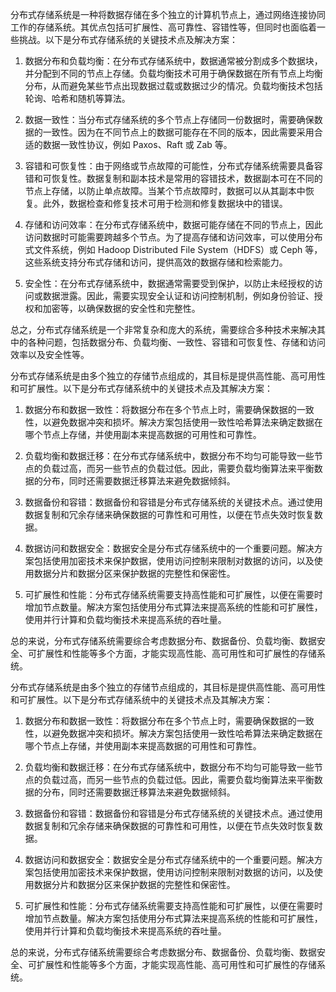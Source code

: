 分布式存储系统是一种将数据存储在多个独立的计算机节点上，通过网络连接协同工作的存储系统。其优点包括可扩展性、高可靠性、容错性等，但同时也面临着一些挑战。以下是分布式存储系统的关键技术点及解决方案：

1. 数据分布和负载均衡：在分布式存储系统中，数据通常被分割成多个数据块，并分配到不同的节点上存储。负载均衡技术可用于确保数据在所有节点上均衡分布，从而避免某些节点出现数据过载或数据过少的情况。负载均衡技术包括轮询、哈希和随机等算法。

1. 数据一致性：当分布式存储系统的多个节点上存储同一份数据时，需要确保数据的一致性。因为在不同节点上的数据可能存在不同的版本，因此需要采用合适的数据一致性协议，例如 Paxos、Raft 或 Zab 等。

1. 容错和可恢复性：由于网络或节点故障的可能性，分布式存储系统需要具备容错和可恢复性。数据复制和副本技术是常用的容错技术，数据副本可在不同的节点上存储，以防止单点故障。当某个节点故障时，数据可以从其副本中恢复。此外，数据检查和修复技术可用于检测和修复数据块中的错误。

1. 存储和访问效率：在分布式存储系统中，数据可能存储在不同的节点上，因此访问数据时可能需要跨越多个节点。为了提高存储和访问效率，可以使用分布式文件系统，例如 Hadoop Distributed File System（HDFS）或 Ceph 等，这些系统支持分布式存储和访问，提供高效的数据存储和检索能力。

1. 安全性：在分布式存储系统中，数据通常需要受到保护，以防止未经授权的访问或数据泄露。因此，需要实现安全认证和访问控制机制，例如身份验证、授权和加密等，以确保数据的安全性和完整性。

总之，分布式存储系统是一个非常复杂和庞大的系统，需要综合多种技术来解决其中的各种问题，包括数据分布、负载均衡、一致性、容错和可恢复性、存储和访问效率以及安全性等。

分布式存储系统是由多个独立的存储节点组成的，其目标是提供高性能、高可用性和可扩展性。以下是分布式存储系统中的关键技术点及其解决方案：

1. 数据分布和数据一致性：将数据分布在多个节点上时，需要确保数据的一致性，以避免数据冲突和损坏。解决方案包括使用一致性哈希算法来确定数据在哪个节点上存储，并使用副本来提高数据的可用性和可靠性。

1. 负载均衡和数据迁移：在分布式存储系统中，数据分布不均匀可能导致一些节点的负载过高，而另一些节点的负载过低。因此，需要负载均衡算法来平衡数据的分布，同时还需要数据迁移算法来避免数据倾斜。

1. 数据备份和容错：数据备份和容错是分布式存储系统的关键技术点。通过使用数据复制和冗余存储来确保数据的可靠性和可用性，以便在节点失效时恢复数据。

1. 数据访问和数据安全：数据安全是分布式存储系统中的一个重要问题。解决方案包括使用加密技术来保护数据，使用访问控制来限制对数据的访问，以及使用数据分片和数据分区来保护数据的完整性和保密性。

1. 可扩展性和性能：分布式存储系统需要支持高性能和可扩展性，以便在需要时增加节点数量。解决方案包括使用分布式算法来提高系统的性能和可扩展性，使用并行计算和负载均衡技术来提高系统的吞吐量。

总的来说，分布式存储系统需要综合考虑数据分布、数据备份、负载均衡、数据安全、可扩展性和性能等多个方面，才能实现高性能、高可用性和可扩展性的存储系统。

分布式存储系统是由多个独立的存储节点组成的，其目标是提供高性能、高可用性和可扩展性。以下是分布式存储系统中的关键技术点及其解决方案：

1. 数据分布和数据一致性：将数据分布在多个节点上时，需要确保数据的一致性，以避免数据冲突和损坏。解决方案包括使用一致性哈希算法来确定数据在哪个节点上存储，并使用副本来提高数据的可用性和可靠性。

1. 负载均衡和数据迁移：在分布式存储系统中，数据分布不均匀可能导致一些节点的负载过高，而另一些节点的负载过低。因此，需要负载均衡算法来平衡数据的分布，同时还需要数据迁移算法来避免数据倾斜。

1. 数据备份和容错：数据备份和容错是分布式存储系统的关键技术点。通过使用数据复制和冗余存储来确保数据的可靠性和可用性，以便在节点失效时恢复数据。

1. 数据访问和数据安全：数据安全是分布式存储系统中的一个重要问题。解决方案包括使用加密技术来保护数据，使用访问控制来限制对数据的访问，以及使用数据分片和数据分区来保护数据的完整性和保密性。

1. 可扩展性和性能：分布式存储系统需要支持高性能和可扩展性，以便在需要时增加节点数量。解决方案包括使用分布式算法来提高系统的性能和可扩展性，使用并行计算和负载均衡技术来提高系统的吞吐量。

总的来说，分布式存储系统需要综合考虑数据分布、数据备份、负载均衡、数据安全、可扩展性和性能等多个方面，才能实现高性能、高可用性和可扩展性的存储系统。
